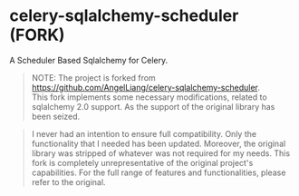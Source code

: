 # celery-sqlalchemy-scheduler (FORK)

A Scheduler Based Sqlalchemy for Celery.

> NOTE: The project is forked from https://github.com/AngelLiang/celery-sqlalchemy-scheduler.  
> This fork implements some necessary modifications, related to sqlalchemy 2.0 support. As the support of the original library has been seized.

> I never had an intention to ensure full compatibility. Only the functionality that I needed has been updated. Moreover, the original library was stripped of whatever was not required for my needs. This fork is completely unrepresentative of the original project's capabilities. For the full range of features and functionalities, please refer to the original.

